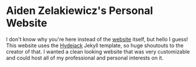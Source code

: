 # Aiden Zelakiewicz's Personal Website

I don't know why you're here instead of the [website] itself, but hello I guess!
This website uses the [Hydejack] Jekyll template, so huge shoutouts to the creator of that.
I wanted a clean looking website that was very customizable and could host all of my professional and personal interests on it.

[Hydejack]: https://github.com/hydecorp/hydejack
[website]: Zelakiewicz.dev